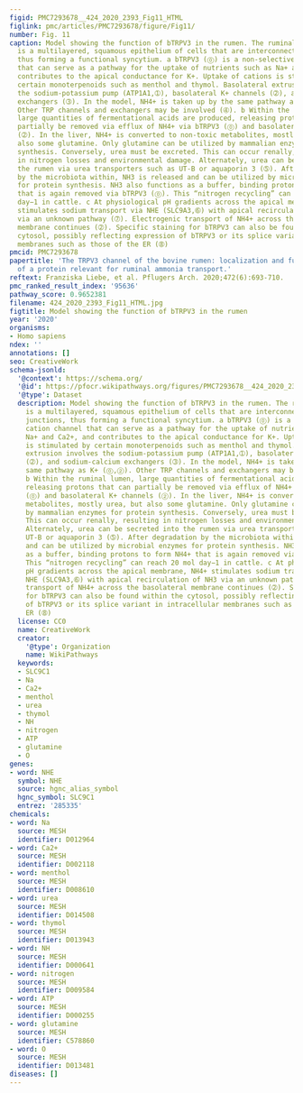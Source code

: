 ```yaml
---
figid: PMC7293678__424_2020_2393_Fig11_HTML
figlink: pmc/articles/PMC7293678/figure/Fig11/
number: Fig. 11
caption: Model showing the function of bTRPV3 in the rumen. The ruminal epithelium
  is a multilayered, squamous epithelium of cells that are interconnected by gap junctions,
  thus forming a functional syncytium. a bTRPV3 (⓪) is a non-selective cation channel
  that can serve as a pathway for the uptake of nutrients such as Na+ and Ca2+, and
  contributes to the apical conductance for K+. Uptake of cations is stimulated by
  certain monoterpenoids such as menthol and thymol. Basolateral extrusion involves
  the sodium-potassium pump (ATP1A1,➀), basolateral K+ channels (➁), and sodium-calcium
  exchangers (➂). In the model, NH4+ is taken up by the same pathway as K+ (⓪,➁).
  Other TRP channels and exchangers may be involved (➃). b Within the ruminal lumen,
  large quantities of fermentational acids are produced, releasing protons that can
  partially be removed via efflux of NH4+ via bTRPV3 (⓪) and basolateral K+ channels
  (➁). In the liver, NH4+ is converted to non-toxic metabolites, mostly urea, but
  also some glutamine. Only glutamine can be utilized by mammalian enzymes for protein
  synthesis. Conversely, urea must be excreted. This can occur renally, resulting
  in nitrogen losses and environmental damage. Alternately, urea can be secreted into
  the rumen via urea transporters such as UT-B or aquaporin 3 (➄). After degradation
  by the microbiota within, NH3 is released and can be utilized by microbial enzymes
  for protein synthesis. NH3 also functions as a buffer, binding protons to form NH4+
  that is again removed via bTRPV3 (⓪). This “nitrogen recycling” can reach 20 mol
  day−1 in cattle. c At physiological pH gradients across the apical membrane, NH4+
  stimulates sodium transport via NHE (SLC9A3,➅) with apical recirculation of NH3
  via an unknown pathway (➆). Electrogenic transport of NH4+ across the basolateral
  membrane continues (➁). Specific staining for bTRPV3 can also be found within the
  cytosol, possibly reflecting expression of bTRPV3 or its splice variant in intracellular
  membranes such as those of the ER (➇)
pmcid: PMC7293678
papertitle: 'The TRPV3 channel of the bovine rumen: localization and functional characterization
  of a protein relevant for ruminal ammonia transport.'
reftext: Franziska Liebe, et al. Pflugers Arch. 2020;472(6):693-710.
pmc_ranked_result_index: '95636'
pathway_score: 0.9652381
filename: 424_2020_2393_Fig11_HTML.jpg
figtitle: Model showing the function of bTRPV3 in the rumen
year: '2020'
organisms:
- Homo sapiens
ndex: ''
annotations: []
seo: CreativeWork
schema-jsonld:
  '@context': https://schema.org/
  '@id': https://pfocr.wikipathways.org/figures/PMC7293678__424_2020_2393_Fig11_HTML.html
  '@type': Dataset
  description: Model showing the function of bTRPV3 in the rumen. The ruminal epithelium
    is a multilayered, squamous epithelium of cells that are interconnected by gap
    junctions, thus forming a functional syncytium. a bTRPV3 (⓪) is a non-selective
    cation channel that can serve as a pathway for the uptake of nutrients such as
    Na+ and Ca2+, and contributes to the apical conductance for K+. Uptake of cations
    is stimulated by certain monoterpenoids such as menthol and thymol. Basolateral
    extrusion involves the sodium-potassium pump (ATP1A1,➀), basolateral K+ channels
    (➁), and sodium-calcium exchangers (➂). In the model, NH4+ is taken up by the
    same pathway as K+ (⓪,➁). Other TRP channels and exchangers may be involved (➃).
    b Within the ruminal lumen, large quantities of fermentational acids are produced,
    releasing protons that can partially be removed via efflux of NH4+ via bTRPV3
    (⓪) and basolateral K+ channels (➁). In the liver, NH4+ is converted to non-toxic
    metabolites, mostly urea, but also some glutamine. Only glutamine can be utilized
    by mammalian enzymes for protein synthesis. Conversely, urea must be excreted.
    This can occur renally, resulting in nitrogen losses and environmental damage.
    Alternately, urea can be secreted into the rumen via urea transporters such as
    UT-B or aquaporin 3 (➄). After degradation by the microbiota within, NH3 is released
    and can be utilized by microbial enzymes for protein synthesis. NH3 also functions
    as a buffer, binding protons to form NH4+ that is again removed via bTRPV3 (⓪).
    This “nitrogen recycling” can reach 20 mol day−1 in cattle. c At physiological
    pH gradients across the apical membrane, NH4+ stimulates sodium transport via
    NHE (SLC9A3,➅) with apical recirculation of NH3 via an unknown pathway (➆). Electrogenic
    transport of NH4+ across the basolateral membrane continues (➁). Specific staining
    for bTRPV3 can also be found within the cytosol, possibly reflecting expression
    of bTRPV3 or its splice variant in intracellular membranes such as those of the
    ER (➇)
  license: CC0
  name: CreativeWork
  creator:
    '@type': Organization
    name: WikiPathways
  keywords:
  - SLC9C1
  - Na
  - Ca2+
  - menthol
  - urea
  - thymol
  - NH
  - nitrogen
  - ATP
  - glutamine
  - O
genes:
- word: NHE
  symbol: NHE
  source: hgnc_alias_symbol
  hgnc_symbol: SLC9C1
  entrez: '285335'
chemicals:
- word: Na
  source: MESH
  identifier: D012964
- word: Ca2+
  source: MESH
  identifier: D002118
- word: menthol
  source: MESH
  identifier: D008610
- word: urea
  source: MESH
  identifier: D014508
- word: thymol
  source: MESH
  identifier: D013943
- word: NH
  source: MESH
  identifier: D000641
- word: nitrogen
  source: MESH
  identifier: D009584
- word: ATP
  source: MESH
  identifier: D000255
- word: glutamine
  source: MESH
  identifier: C578860
- word: O
  source: MESH
  identifier: D013481
diseases: []
---
```

